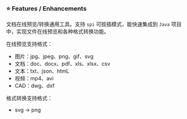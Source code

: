 ### ⭐️ Features / Enhancements

文档在线预览/转换通用工具。支持 `spi` 可拔插模式，能快速集成到 `Java` 项目中，实现文件在线预览和各种格式转换功能。

在线预览支持格式：
- 图片：jpg、jpeg、png、gif、svg
- 文档：doc、docx、pdf、xls、xlsx、csv
- 文本：txt、json、htmL
- 视频：mp4、avi
- CAD：dwg、dxf

格式转换支持格式：
- svg -> png